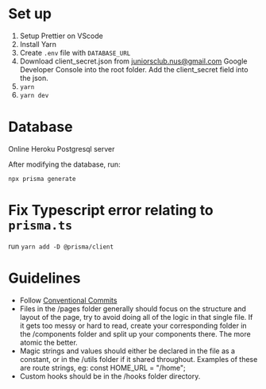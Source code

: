# Set up

1. Setup Prettier on VScode
2. Install Yarn
3. Create `.env` file with `DATABASE_URL`
4. Download client_secret.json from juniorsclub.nus@gmail.com Google Developer Console into the root folder. Add the client_secret field into the json.
5. `yarn`
6. `yarn dev`

# Database

Online Heroku Postgresql server

After modifying the database, run:

`npx prisma generate`

# Fix Typescript error relating to `prisma.ts`

run `yarn add -D @prisma/client`

# Guidelines

- Follow [Conventional Commits](https://www.conventionalcommits.org/en/v1.0.0/#summary)
- Files in the /pages folder generally should focus on the structure and layout of the page, try to avoid doing all of the logic in that single file. If it gets too messy or hard to read, create your corresponding folder in the /components folder and split up your components there. The more atomic the better.
- Magic strings and values should either be declared in the file as a constant, or in the /utils folder if it shared throughout. Examples of these are route strings, eg: const HOME_URL = "/home";
- Custom hooks should be in the /hooks folder directory.
